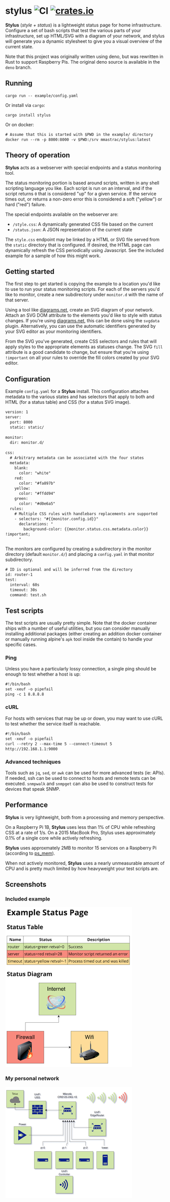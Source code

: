 # stylus ![CI](https://github.com/mmastrac/stylus/workflows/CI/badge.svg?branch=master) [![crates.io](https://img.shields.io/crates/v/stylus.svg)](https://crates.io/crates/stylus)

**Stylus** (_style + status_) is a lightweight status page for home infrastructure. Configure a set of bash scripts that test
the various parts of your infrastructure, set up HTML/SVG with a diagram of your network, and stylus will
generate you a dynamic stylesheet to give you a visual overview of the current state.

Note that this project was originally written using deno, but was rewritten in Rust to support Raspberry Pis. The
original deno source is available in the `deno` branch.

## Running

```
cargo run -- example/config.yaml
```

Or install via `cargo`:

```
cargo install stylus
```

Or on docker:

```
# Assume that this is started with $PWD in the example/ directory
docker run --rm -p 8000:8000 -v $PWD:/srv mmastrac/stylus:latest
```

## Theory of operation

**Stylus** acts as a webserver with special endpoints and a status monitoring tool.

The status monitoring portion is based around scripts, written in any shell scripting language you like. Each
script is run on an interval, and if the script returns `0` that is considered "up" for a given service. If the
service times out, or returns a non-zero error this is considered a soft ("yellow") or hard ("red") failure.

The special endpoints available on the webserver are:

  * `/style.css`: A dynamically generated CSS file based on the current
  * `/status.json`: A JSON representation of the current state

The `style.css` endpoint may be linked by a HTML or SVG file served from the `static` directory that is configured. If
desired, the HTML page can dynamically refresh the CSS periodically using Javascript. See the included example for a
sample of how this might work.

## Getting started

The first step to get started is copying the example to a location you'd like to use to run your status monitoring
scripts. For each of the servers you'd like to monitor, create a new subdirectory under `monitor.d` with the name of
that server.

Using a tool like [diagrams.net], create an SVG diagram of your network. Attach an SVG DOM attribute to the elements
you'd like to style with status changes. If you're using [diagrams.net], this can be done using the `svgdata` plugin.
Alternatively, you can use the automatic identifiers generated by your SVG editor as your monitoring identifiers.

From the SVG you've generated, create CSS selectors and rules that will apply styles to the appropriate elements as
statuses change. The SVG `fill` attribute is a good candidate to change, but ensure that you're using `!important` on
all your rules to override the fill colors created by your SVG editor.

## Configuration

Example `config.yaml` for a **Stylus** install. This configuration attaches metadata to the various states and has
selectors that apply to both and HTML (for a status table) and CSS (for a status SVG image).

```
version: 1
server:
  port: 8000
  static: static/

monitor:
  dir: monitor.d/

css:
  # Arbitrary metadata can be associated with the four states
  metadata:
    blank:
      color: "white"
    red:
      color: "#fa897b"
    yellow:
      color: "#ffdd94"
    green:
      color: "#d0e6a5"
  rules:
    # Multiple CSS rules with handlebars replacements are supported
    - selectors: "#{{monitor.config.id}}"
      declarations: "
        background-color: {{monitor.status.css.metadata.color}} !important;
      "
```

The monitors are configured by creating a subdirectory in the monitor directory (default `monitor.d/`) and
placing a `config.yaml` in that monitor subdirectory.

```
# ID is optional and will be inferred from the directory
id: router-1
test:
  interval: 60s
  timeout: 30s
  command: test.sh
```

## Test scripts

The test scripts are usually pretty simple. Note that the docker container ships with a number of useful utilities,
but you can consider manually installing additional packages (either creating an addition docker container or manually
running alpine's `apk` tool inside the contain) to handle your specific cases.

### Ping

Unless you have a particularly lossy connection, a single ping should be enough to test whether a host is up:

```
#!/bin/bash
set -xeuf -o pipefail
ping -c 1 8.8.8.8
```

### cURL

For hosts with services that may be up or down, you may want to use cURL to test whether the service itself
is reachable.

```
#!/bin/bash
set -xeuf -o pipefail
curl --retry 2 --max-time 5 --connect-timeout 5 http://192.168.1.1:9000
```

### Advanced techniques

Tools such as `jq`, `sed`, or `awk` can be used for more advanced tests (ie: APIs). If needed, ssh can be used to
connect to hosts and remote tests can be executed. `snmpwalk` and `snmpget` can also be used to construct tests for
devices that speak SNMP. 

## Performance

**Stylus** is very lightweight, both from a processing and memory perspective.

On a Raspberry Pi 1B, **Stylus** uses less than 1% of CPU while refreshing CSS at a rate of 1/s. On a 2015 MacBook Pro, 
Stylus uses approximately 0.1% of a single core while actively refreshing.

**Stylus** uses approxmately 2MB to monitor 15 services on a Raspberry Pi (according to [ps_mem](https://raw.githubusercontent.com/pixelb/ps_mem/master/ps_mem.py)).

When not actively monitored, **Stylus** uses a nearly unmeasurable amount of CPU and is pretty much limited by how
heavyweight your test scripts are.

## Screenshots

### Included example

![Screenshot](docs/screenshot-1.png)

### My personal network

![Screenshot](docs/screenshot-2.png)

[diagrams.net]: https://www.diagrams.net/
